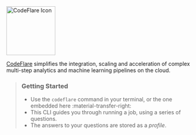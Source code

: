 <img alt="CodeFlare Icon" src="@kui-shell/client/icons/svg/codeflare.svg" width="128" height="128" />

[CodeFlare](https://codeflare.dev) simplifies the
integration, scaling and acceleration of complex multi-step analytics
and machine learning pipelines on the cloud.

> ### Getting Started
>
> - Use the `codeflare` command in your
> terminal, or the one embedded here :material-transfer-right:
> - This CLI guides you through running a job, using a series of
> questions. 
> - The answers to your questions are stored as a *profile*.
